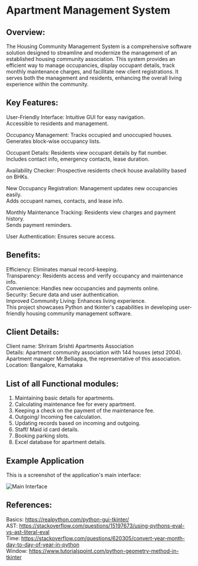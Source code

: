 # Apartment Management System
## Overview:
The Housing Community Management System is a comprehensive software solution designed to streamline and modernize the management of an established housing community association. This system provides an efficient way to manage occupancies, display occupant details, track monthly maintenance charges, and facilitate new client registrations. It serves both the management and residents, enhancing the overall living experience within the community.

## Key Features:

User-Friendly Interface:
Intuitive GUI for easy navigation. \
Accessible to residents and management.

Occupancy Management:
Tracks occupied and unoccupied houses.\
Generates block-wise occupancy lists.

Occupant Details: 
Residents view occupant details by flat number.\
Includes contact info, emergency contacts, lease duration.

Availability Checker:
Prospective residents check house availability based on BHKs.

New Occupancy Registration:
Management updates new occupancies easily.\
Adds occupant names, contacts, and lease info.

Monthly Maintenance Tracking:
Residents view charges and payment history.\
Sends payment reminders.

User Authentication:
Ensures secure access.

## Benefits:
Efficiency: Eliminates manual record-keeping.\
Transparency: Residents access and verify occupancy and maintenance info.\
Convenience: Handles new occupancies and payments online.\
Security: Secure data and user authentication.\
Improved Community Living: Enhances living experience.\
This project showcases Python and tkinter's capabilities in developing user-friendly housing community management software.

## Client Details: 
Client name: Shriram Srishti Apartments Association  \
Details: Apartment community association with 144 houses (etsd 2004). \
Apartment manager Mr.Belliappa, the representative of this association. \
Location: Bangalore, Karnataka 

## List of all Functional modules:
1.	Maintaining basic details for apartments.  
2.	Calculating maintenance fee for every apartment.  
3.	Keeping a check on the payment of the maintenance fee. 
4.	Outgoing/ Incoming fee calculation.  
5.	Updating records based on incoming and outgoing. 
6.	Staff/ Maid id card details.   
7.	Booking parking slots. 
8.	Excel database for apartment details. 

## Example Application
This is a screenshot of the application's main interface:

![Main Interface](https://github.com/santhoshsks/ams/screenshots/main.png)

## References:
Basics: https://realpython.com/python-gui-tkinter/ \
AST: https://stackoverflow.com/questions/15197673/using-pythons-eval-vs-ast-literal-eval \
Time: https://stackoverflow.com/questions/620305/convert-year-month-day-to-day-of-year-in-python \
Window: https://www.tutorialspoint.com/python-geometry-method-in-tkinter

